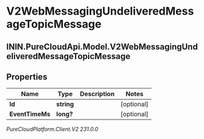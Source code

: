 # V2WebMessagingUndeliveredMessageTopicMessage

## ININ.PureCloudApi.Model.V2WebMessagingUndeliveredMessageTopicMessage

## Properties

|Name | Type | Description | Notes|
|------------ | ------------- | ------------- | -------------|
| **Id** | **string** |  | [optional] |
| **EventTimeMs** | **long?** |  | [optional] |



_PureCloudPlatform.Client.V2 231.0.0_
